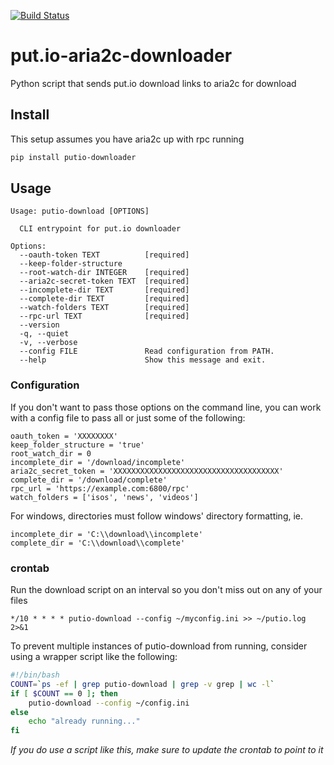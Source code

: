 [![Build Status](https://travis-ci.org/cvockrodt/put.io-aria2c-downloader.svg?branch=master)](https://travis-ci.org/cvockrodt/put.io-aria2c-downloader)

# put.io-aria2c-downloader
Python script that sends put.io download links to aria2c for download


## Install
This setup assumes you have aria2c up with rpc running
```bash
pip install putio-downloader
```

## Usage
```
Usage: putio-download [OPTIONS]

  CLI entrypoint for put.io downloader

Options:
  --oauth-token TEXT          [required]
  --keep-folder-structure
  --root-watch-dir INTEGER    [required]
  --aria2c-secret-token TEXT  [required]
  --incomplete-dir TEXT       [required]
  --complete-dir TEXT         [required]
  --watch-folders TEXT        [required]
  --rpc-url TEXT              [required]
  --version
  -q, --quiet
  -v, --verbose
  --config FILE               Read configuration from PATH.
  --help                      Show this message and exit.
```

### Configuration
If you don't want to pass those options on the command line, you can work with a config file to pass all or just some of the following:
```
oauth_token = 'XXXXXXXX'
keep_folder_structure = 'true'
root_watch_dir = 0
incomplete_dir = '/download/incomplete'
aria2c_secret_token = 'XXXXXXXXXXXXXXXXXXXXXXXXXXXXXXXXXXXXX'
complete_dir = '/download/complete'
rpc_url = 'https://example.com:6800/rpc'
watch_folders = ['isos', 'news', 'videos']
```

For windows, directories must follow windows' directory formatting, ie.
```
incomplete_dir = 'C:\\download\\incomplete'
complete_dir = 'C:\\download\\complete'
```

### crontab
Run the download script on an interval so you don't miss out on any of your files
```crontab
*/10 * * * * putio-download --config ~/myconfig.ini >> ~/putio.log 2>&1
```

To prevent multiple instances of putio-download from running, consider using a wrapper script like the following:
```bash
#!/bin/bash
COUNT=`ps -ef | grep putio-download | grep -v grep | wc -l`
if [ $COUNT == 0 ]; then
    putio-download --config ~/config.ini
else
	echo "already running..."
fi
```

*If you do use a script like this, make sure to update the crontab to point to it*
